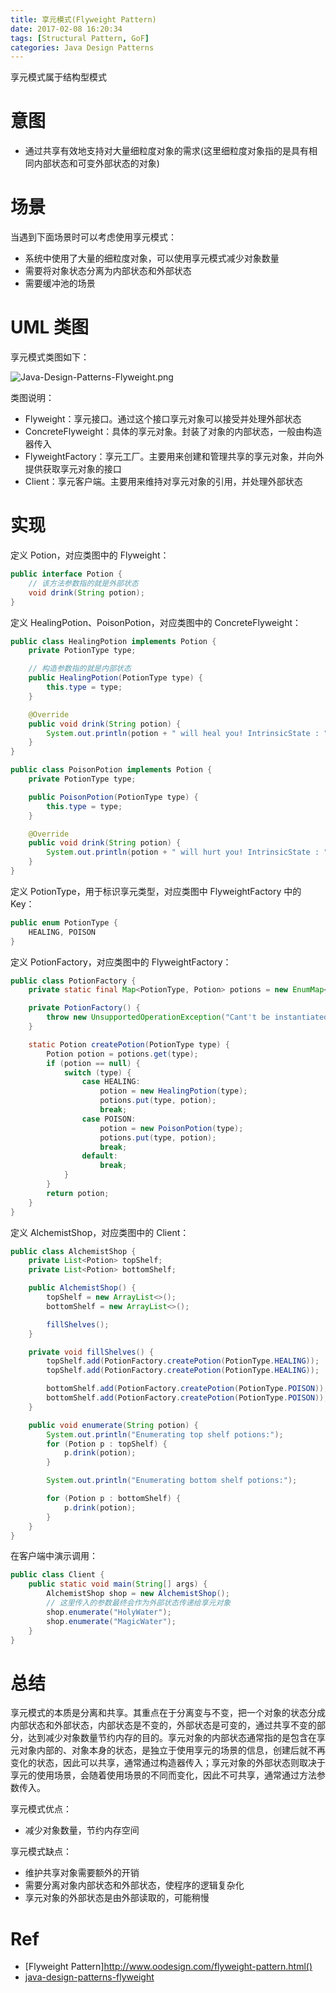 ```yaml
---
title: 享元模式(Flyweight Pattern)
date: 2017-02-08 16:20:34
tags: [Structural Pattern, GoF]
categories: Java Design Patterns
---
```


享元模式属于结构型模式

<!-- more -->

# 意图

* 通过共享有效地支持对大量细粒度对象的需求(这里细粒度对象指的是具有相同内部状态和可变外部状态的对象)

# 场景

当遇到下面场景时可以考虑使用享元模式：

* 系统中使用了大量的细粒度对象，可以使用享元模式减少对象数量
* 需要将对象状态分离为内部状态和外部状态
* 需要缓冲池的场景

# UML 类图

享元模式类图如下：

![Java-Design-Patterns-Flyweight.png](http://otg3f8t90.bkt.clouddn.com/2018/2/8/Java-Design-Patterns-Flyweight.png)

类图说明：

* Flyweight：享元接口。通过这个接口享元对象可以接受并处理外部状态
* ConcreteFlyweight：具体的享元对象。封装了对象的内部状态，一般由构造器传入
* FlyweightFactory：享元工厂。主要用来创建和管理共享的享元对象，并向外提供获取享元对象的接口
* Client：享元客户端。主要用来维持对享元对象的引用，并处理外部状态

# 实现

定义 Potion，对应类图中的 Flyweight：

```java
public interface Potion {
    // 该方法参数指的就是外部状态
    void drink(String potion);
}
```

定义 HealingPotion、PoisonPotion，对应类图中的 ConcreteFlyweight：

```java
public class HealingPotion implements Potion {
    private PotionType type;

    // 构造参数指的就是内部状态
    public HealingPotion(PotionType type) {
        this.type = type;
    }

    @Override
    public void drink(String potion) {
        System.out.println(potion + " will heal you! IntrinsicState : " + type.name().toLowerCase() + " HashCode = " + hashCode());
    }
}
```

```java
public class PoisonPotion implements Potion {
    private PotionType type;

    public PoisonPotion(PotionType type) {
        this.type = type;
    }

    @Override
    public void drink(String potion) {
        System.out.println(potion + " will hurt you! IntrinsicState : " + type.name().toLowerCase() + " HashCode = " + hashCode());
    }
}
```

定义 PotionType，用于标识享元类型，对应类图中 FlyweightFactory 中的 Key：

```java
public enum PotionType {
    HEALING, POISON
}
```

定义 PotionFactory，对应类图中的 FlyweightFactory：

```java
public class PotionFactory {
    private static final Map<PotionType, Potion> potions = new EnumMap<>(PotionType.class);

    private PotionFactory() {
        throw new UnsupportedOperationException("Cant't be instantiated!");
    }

    static Potion createPotion(PotionType type) {
        Potion potion = potions.get(type);
        if (potion == null) {
            switch (type) {
                case HEALING:
                    potion = new HealingPotion(type);
                    potions.put(type, potion);
                    break;
                case POISON:
                    potion = new PoisonPotion(type);
                    potions.put(type, potion);
                    break;
                default:
                    break;
            }
        }
        return potion;
    }
}
```

定义 AlchemistShop，对应类图中的 Client：

```java
public class AlchemistShop {
    private List<Potion> topShelf;
    private List<Potion> bottomShelf;

    public AlchemistShop() {
        topShelf = new ArrayList<>();
        bottomShelf = new ArrayList<>();

        fillShelves();
    }

    private void fillShelves() {
        topShelf.add(PotionFactory.createPotion(PotionType.HEALING));
        topShelf.add(PotionFactory.createPotion(PotionType.HEALING));

        bottomShelf.add(PotionFactory.createPotion(PotionType.POISON));
        bottomShelf.add(PotionFactory.createPotion(PotionType.POISON));
    }

    public void enumerate(String potion) {
        System.out.println("Enumerating top shelf potions:");
        for (Potion p : topShelf) {
            p.drink(potion);
        }

        System.out.println("Enumerating bottom shelf potions:");

        for (Potion p : bottomShelf) {
            p.drink(potion);
        }
    }
}
```

在客户端中演示调用：

```java
public class Client {
    public static void main(String[] args) {
        AlchemistShop shop = new AlchemistShop();
        // 这里传入的参数最终会作为外部状态传递给享元对象
        shop.enumerate("HolyWater");
        shop.enumerate("MagicWater");
    }
}
```

# 总结

享元模式的本质是分离和共享。其重点在于分离变与不变，把一个对象的状态分成内部状态和外部状态，内部状态是不变的，外部状态是可变的，通过共享不变的部分，达到减少对象数量节约内存的目的。享元对象的内部状态通常指的是包含在享元对象内部的、对象本身的状态，是独立于使用享元的场景的信息，创建后就不再变化的状态，因此可以共享，通常通过构造器传入；享元对象的外部状态则取决于享元的使用场景，会随着使用场景的不同而变化，因此不可共享，通常通过方法参数传入。

享元模式优点：

* 减少对象数量，节约内存空间

享元模式缺点：

* 维护共享对象需要额外的开销
* 需要分离对象内部状态和外部状态，使程序的逻辑复杂化
* 享元对象的外部状态是由外部读取的，可能稍慢

# Ref

* [Flyweight Pattern]http://www.oodesign.com/flyweight-pattern.html()
* [java-design-patterns-flyweight](https://github.com/iluwatar/java-design-patterns/blob/master/flyweight/README.md)